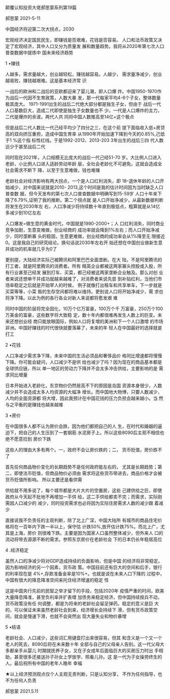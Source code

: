 颠覆认知投资大佬郝思蒙系列第19篇

郝思蒙 2021-5-11

﻿中国经济将迎第二次大拐点，2030

宏观经济决定国民民生，即赚钱是否艰难，花钱是否容易。 人口和法币政策又决定了宏观经济，其中人口又分为质量发 展和数量趋势。我将从2020年第七次人口普查数据中提炼中 国未来经济趋势

1 •赚钱

人越多，需求量越大，创业越轻松，赚钱越容易。人越少， 需求量净减少，创业越易败，赚钱越艰难。这是基本经济常 识

一战后的欧洲和二战后的亚欧都迎来了婴儿潮，即人口爆 炸。中国1950-1970作为战后一代因不生育政策，人数大暴 发，那一代每家平均4-6个子女，整体数量极其庞大。 1971-1991出生的战后二代绝大部分都是独生子女，但由于 战后一代人口基数巨大，造成二代即使是独生子女数量也不 少。一代是人口爆炸的主力，二代是爆炸的余波。两代人共 同将中国人数推高至14亿+这个极点

但是战后二代人数比一代己经平均少了四分之三，在这个前 提下面临收入低+房贷高的双向挤压重担，造成中国生育率 从1990年开始加速下降到今天的0.85%,己低于1 %这个指 标性红线。于是1992-2012、2013-203 3年出生的战后三四 代人数远少于甚至战后二代

同时现在2021年，人口规模无比庞大的战后一代己经51-70 岁。大比例人口进入老龄，小比例人口进入适龄劳动年龄 层，全社会老龄化不可避免。这就会造成全社会需求不断下 降，以至于生意难做，钱也难赚

老龄社会对经济影响有两大拐点，一个是人口红利消失，即 18-退休年龄的人口开始减少，对中国来说就是2010- 2013,这个时间是我的估计时间因为当时缺乏人口普查数 据，但今天发布的第七次人口普查数据中明确写到15-59岁 人口十年来下降了6.79%,证明了我的推断。第二个拐点就 是人口开始净减少，从最新数据判断将发生在2030年左 右，人口净减少将持续数十年直到极低点，粗算就是从14亿 多减少到10亿左右

人口爆发=做生意的黄金时代，中国就是1990-2000+；人 口红利消失，同时商业竞争加剧，生意变难做，创业经商的 成功率就会降到1%左右；而人口开始净减少，同时垄断寡 头的稳固，生意更难做，创业经商的成功率会从1%降至无 限接近0。这是我自己的研究结论。换句话说2030年左右开 始还想在中国创业做新生意并成功的机率就几乎为0了

更别提，大陆经济实际己被腾讯和阿里巴巴全面垄断。在大 陆，不是阿里腾讯的打工者，就是阿里腾讯的消费者。所有 精英企业都被这两家寡头控股或入股，所有行业甚至己经发 展到打车、买菜，都己经被这两家垄断企业触及。那么对创 业者来说还想单干并成功就越来越难了，对消费者来说先尝 到补贴红利，当他们市场率稳定之后就是开始宰人的时候， 例子就像打出租车和共享单车，下一步就是买菜等等，小菜 贩的生存空间都将难以维持。更别说人口将开始净减少，需 求也将净下降。以此为例的各行各业对新人来说都将愈发艰 难

同时中国的阶层将完全固化，10万个亿万富豪，100万个千 万富豪，250万个100万美金的富豪，这些数字将大致稳 定，数十年内都很难再发生人数上的巨变。未来还想创业经 商只能放眼国际，例如人口将复增的美洲和下一个人口激增 的市场非洲。中国好赚钱的时代很快就要落幕了，未来的年 轻人在中国最好的选择就是打工

2 •花钱

人口净减少需求净下降，未来中国的生活必须品和奢侈品价 格同比增速都将慢慢下降。你可能会疑问，人口减少不是供 给也减少了吗？因为现在的商品基本都是全球供应链，所以 单一地区的劳动力下降并不会太多冲击供给，主要影响的是 需求同比增量

日本开始进入老龄化，东京物价仍然居高不下的原因是岛国 资源本身很少，人数减少并不会造成太多人均资源的大幅净 增长。而中国地大物博，只要人数减少，人均的全面资源都 将大增，因此我预计在中国花钱的压力负担会越来越小。当 然与之平衡的是赚钱也越来越难

3 •房价

在中国很多人都不认为房价会跌，因为他们都把自己的人 生，在时代和婚姻的逼迫下，把自己的人生压到了一套钢筋 水泥房子上。所以这些8090后主观不相信也绝不愿意捡到 房价下跌

这些人的理由大多有两个。一，政府不会让房价跌的；二， 货币贬值，房价跌不了

首先任何商品物价变化的长期趋势不是任何政府能左右的， 尤其是长期趋势；第二，即使法币贬值，但商品物价必须由 需求将这些货币带进去，商品价格才会被货币贬值所影响。 所以主要还是看供需

供给就不用多说了，每个城市都是大片大片的空置房，这些 己建供给之巨，即使政府从今天起不批地不再增加一手供 给，这二手供给都卖不完；而需求，实际刚需因人口减少的 减少，同时投资需求也必将因为实际住房需求人数的减少跟 着减少

直接说我不负责任的主观判断，除了北上广深，中国大陆所 有城市的商品住宅价格将在一百年内下跌一半以上，保守估 计跌50%,放开估计跌75%。而北上广，尤其是上海，房价 则很难下跌。主要是因为国家人口虽然整体减少，但外来人 口的流动将带去源源不断的需求。参照东京房价在老龄社会 下的日本仍长年稳居高位

4 .经济稳定

虽然人口的净减少将对GDP造成持续的负面影响，但是中国 的经济将非常稳定。因为影响经济的另一个因素，货币政 策。中国目前还有巨大的空间和后手，银行的利率现在是 4%+,存款准备金率是10%+。也就是说在未来人口下降的 过程中，中国有很大的降息降准空间来托住经济增速的稳定 性

这是中国央行先前的民智之举才留下的手段，包括2020年 疫情严重的时间，欧美大量降息降准，甚至负利率并扩表增 加债务来稳定经济，但中国持续按兵不动，货币政策没有任 何调整，都是为将来的老龄社会留足弹药。稳定的意义是巨 大的，可以保证未来虽然老龄社会到来，经济增长会持续下 滑，但有货币政策空间，就会是慢速下滑，也就不会突然出 现大量失业和物价暴增

5 •结语

老龄社会、人口减少，这些词汇用键盘打出来很容易，但其 和含义是一个又一个老人的死去，8090后将在未来数十年 全部与自己的父母亲人告别。这一代父母大多都亲手从婴儿 时期就抚养子女，又在子女成年后面临巨大的买房压力时出 手相助，甚至很多还接送孙子孙女上学放学、照看儿孙。这 是一代为子女操劳终生的人。最后祝所有中国的老年人晚年 幸福

★以上经济预测观点仅个人主观无责判断，只是认知分享， 不作为任何指导，也不为任何人负责

郝思蒙 2021.5.11

